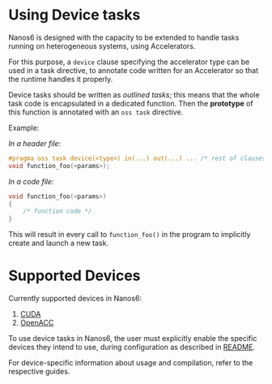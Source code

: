 # Using Device tasks

Nanos6 is designed with the capacity to be extended to handle tasks running on
heterogeneous systems, using Accelerators.

For this purpose, a `device` clause specifying the accelerator type can be used in a
task directive, to annotate code written for an Accelerator so that the runtime handles
it properly.

Device tasks should be written as *outlined tasks*; this means that the whole
task code is encapsulated in a dedicated function. Then the **prototype** of this
function is annotated with an `oss task` directive.

Example:

*In a header file:*

```c
#pragma oss task device(<type>) in(...) out(...) ... /* rest of clauses */
void function_foo(<params>);
```

*In a code file:*

```c
void function_foo(<params>)
{
	/* function code */
}
```

This will result in every call to `function_foo()` in the program to implicitly
create and launch a new task.

# Supported Devices

Currently supported devices in Nanos6:

1. [CUDA](CUDA.md)
1. [OpenACC](OpenACC.md)

To use device tasks in Nanos6, the user must explicitly enable the specific devices they intend
to use, during configuration as described in [README](README.md).

For device-specific information about usage and compilation, refer to the respective guides.
